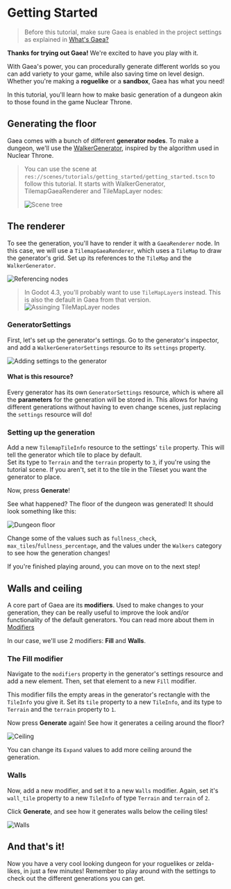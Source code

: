 # Getting Started

> Before this tutorial, make sure Gaea is enabled in the project settings as explained in [What's Gaea?](/README.md)

**Thanks for trying out Gaea!** We're excited to have you play with it.

With Gaea's power, you can procedurally generate different worlds so you can add variety to your game, while also saving time on level design. Whether you're making a **roguelike** or a **sandbox**, Gaea has what you need!

In this tutorial, you'll learn how to make basic generation of a dungeon akin to those found in the game Nuclear Throne.

## Generating the floor

Gaea comes with a bunch of different **generator nodes**. To make a dungeon, we'll use the [WalkerGenerator](/generators/walker.md), inspired by the algorithm used in Nuclear Throne.

> You can use the scene at `res://scenes/tutorials/getting_started/getting_started.tscn` to follow this tutorial. It starts with WalkerGenerator, TilemapGaeaRenderer and TileMapLayer nodes:
> 
> ![Scene tree](../../assets/tutorials/getting_started/scene-tree.png)

## The renderer

To see the generation, you'll have to render it with a `GaeaRenderer` node. In this case, we will use a `TilemapGaeaRenderer`, which uses a `TileMap` to draw the generator's grid. Set up its references to the `TileMap` and the `WalkerGenerator`.

![Referencing nodes](../../assets/tutorials/getting_started/referencing_nodes.gif)

> In Godot 4.3, you'll probably want to use `TileMapLayer`s instead. This is also the default in Gaea from that version.
![Assinging TileMapLayer nodes](../../assets/tutorials/getting_started/tilemap-layers.gif)


### GeneratorSettings

First, let's set up the generator's settings. Go to the generator's inspector, and add a `WalkerGeneratorSettings` resource to its `settings` property.

![Adding settings to the generator](../../assets/tutorials/getting_started/adding_settings.gif)

#### What is this resource?

Every generator has its own `GeneratorSettings` resource, which is where all the **parameters** for the generation will be stored in. This allows for having different generations without having to even change scenes, just replacing the `settings` resource will do!

### Setting up the generation

Add a new `TilemapTileInfo` resource to the settings' `tile` property. This will tell the generator which tile to place by default.\
Set its type to `Terrain` and the `terrain` property to `3`, if you're using the tutorial scene. If you aren't, set it to the tile in the Tileset you want the generator to place.

Now, press **Generate**!

See what happened? The floor of the dungeon was generated! It should look something like this:

![Dungeon floor](../../assets/tutorials/getting_started/dungeon_floor.png)

Change some of the values such as `fullness_check`, `max_tiles`/`fullness_percentage`, and the values under the `Walkers` category to see how the generation changes!

If you're finished playing around, you can move on to the next step!

## Walls and ceiling

A core part of Gaea are its **modifiers**. Used to make changes to your generation, they can be really useful to improve the look and/or functionality of the default generators. You can read more about them in [Modifiers](/modifiers.md)

In our case, we'll use 2 modifiers: **Fill** and **Walls**.

### The Fill modifier

Navigate to the `modifiers` property in the generator's settings resource and add a new element. Then, set that element to a new `Fill` modifier.

This modifier fills the empty areas in the generator's rectangle with the `TileInfo` you give it. Set its `tile` property to a new `TileInfo`, and its type to `Terrain` and the `terrain` property to `1`.

Now press **Generate** again! See how it generates a ceiling around the floor?

![Ceiling](../../assets/tutorials/getting_started/ceiling.png)

You can change its `Expand` values to add more ceiling around the generation.

### Walls

Now, add a new modifier, and set it to a new `Walls` modifier. Again, set it's `wall_tile` property to a new `TileInfo` of type `Terrain` and `terrain` of `2`.

Click **Generate**, and see how it generates walls below the ceiling tiles!

![Walls](../../assets/tutorials/getting_started/walls.png)

## And that's it!
Now you have a very cool looking dungeon for your roguelikes or zelda-likes, in just a few minutes! Remember to play around with the settings to check out the different generations you can get.

